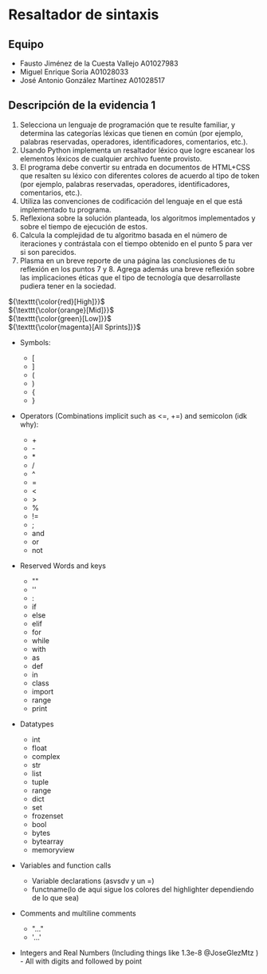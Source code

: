 # Resaltador de sintaxis

## Equipo

- Fausto Jiménez de la Cuesta Vallejo A01027983
- Miguel Enrique Soria A01028033
- José Antonio González Martínez A01028517

## Descripción de la evidencia 1

1. Selecciona un lenguaje de programación que te resulte familiar, y determina 
    las categorías léxicas que tienen en común (por ejemplo, palabras 
    reservadas, operadores, identificadores, comentarios, etc.).
2. Usando Python implementa un resaltador léxico que logre escanear los 
    elementos léxicos de cualquier archivo fuente provisto.
3. El programa debe convertir su entrada en documentos de HTML+CSS que 
    resalten su léxico con diferentes colores de acuerdo al tipo de token (por 
    ejemplo, palabras reservadas, operadores, identificadores, comentarios, 
    etc.).
4. Utiliza las convenciones de codificación del lenguaje en el que está 
    implementado tu programa.
5. Reflexiona sobre la solución planteada, los algoritmos implementados y 
    sobre el tiempo de ejecución de estos.
6. Calcula la complejidad de tu algoritmo basada en el número de iteraciones y 
    contrástala con el tiempo obtenido en el punto 5 para ver si son parecidos.
7. Plasma en un breve reporte de una página las conclusiones de tu reflexión 
    en los puntos 7 y 8. Agrega además una breve reflexión sobre las 
    implicaciones éticas que el tipo de tecnología que desarrollaste pudiera 
    tener en la sociedad.


${\texttt{\color{red}[High]}}$\
${\texttt{\color{orange}[Mid]}}$\
${\texttt{\color{green}[Low]}}$\
${\texttt{\color{magenta}[All Sprints]}}$

- Symbols: 
    - [
    - ]
    - (
    - )
    - {
    - }

- Operators (Combinations implicit such as <=, +=) and semicolon (idk why):
    - \+
    - \-
    - \*
    - /
    - ^
    - =
    - <
    - \>
    - %
    - !=
    - ;
    - and
    - or
    - not

- Reserved Words and keys
    - ""
    - ''
    - :
    - if
    - else
    - elif
    - for
    - while
    - with
    - as
    - def
    - in
    - class
    - import
    - range
    - print
      
- Datatypes 
    - int
    - float
    - complex
    - str
    - list
    - tuple
    - range
    - dict
    - set
    - frozenset
    - bool
    - bytes
    - bytearray
    - memoryview
    

- Variables and function calls
    - Variable declarations (asvsdv y un =)
    - functname(lo de aqui sigue los colores del highlighter dependiendo de lo que sea)

- Comments and multiline comments
    - "..."
    - '...'


- Integers and Real Numbers (Including things like 1.3e-8 @JoseGlezMtz )
      - All with digits and followed by point
